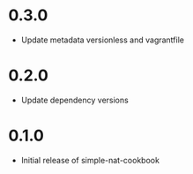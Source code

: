 
# 0.3.0

  * Update metadata versionless and vagrantfile

# 0.2.0

  * Update dependency versions

# 0.1.0

  * Initial release of simple-nat-cookbook
